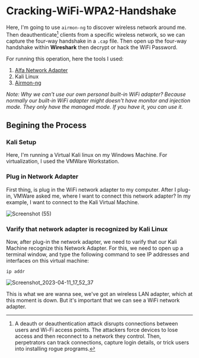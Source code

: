 # Cracking-WiFi-WPA2-Handshake

Here, I'm going to use ```airmon-ng``` to discover wireless network around me. Then deauthenticate[^1] clients from a specific wireless network, so we can capture the four-way handshake in a ```.cap``` file. Then open up the four-way handshake within **Wireshark** then decrypt or hack the WiFi Password.

[^1]:  A deauth or deauthentication attack disrupts connections between users and Wi-Fi access points. The attackers force devices to lose access and then reconnect to a network they control. Then, perpetrators can track connections, capture login details, or trick users into installing rogue programs.

For running this operation, here the tools I used:
1. [Alfa Network Adapter](https://www.amazon.com/gp/product/B004Y6MIXS/ref=as_li_tl?ie=UTF8&camp=1789&creative=9325&creativeASIN=B004Y6MIXS&linkCode=as2&tag=bombal-20&linkId=c7a2af4cac2d001ba29fa4ed27263e53)
2. Kali Linux
3. [Airmon-ng](https://www.aircrack-ng.org/doku.php?id=airmon-ng)

*Note: Why we can't use our own personal built-in WiFi adapter? Because normally our built-in WiFi adapter might doesn't have monitor and injection mode. They only have the managed mode. If you have it, you can use it.*

## Begining the Process

### Kali Setup
Here, I'm running a Virtual Kali linux on my Windows Machine. For virtualization, I used the VMWare Workstation. 

### Plug in Network Adapter
First thing, is plug in the WiFi network adapter to my computer. After I plug-in, VMWare asked me, where I want to connect this network adapter? In my example, I want to connect to the Kali Virtual Machine. 

![Screenshot (55)](https://user-images.githubusercontent.com/93491482/231320658-4c345144-0dfe-4908-a717-f6c3a7fdb493.png)

### Varify that network adapter is recognized by Kali Linux
Now, after plug-in the network adapter, we need to varify that our Kali Machine recognize this Network Adapter. For this, we need to open up a terminal window, and type the following command to see IP addresses and interfaces on this virtual machine:

```
ip addr
```

![Screenshot_2023-04-11_17_52_37](https://user-images.githubusercontent.com/93491482/231321157-deba7422-16ec-48b6-bb3e-484f71fc4c48.png)

This is what we are wanna see, we've got an wireless LAN adapter, which at this moment is down. But it's important that we can see a WiFi network adapter. 








